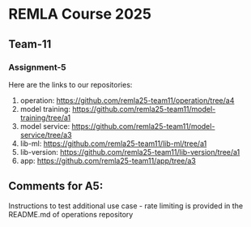 # REMLA Course 2025  
## Team-11 
### Assignment-5 

Here are the links to our repositories:

1. operation: https://github.com/remla25-team11/operation/tree/a4
2. model training: https://github.com/remla25-team11/model-training/tree/a1
3. model service: https://github.com/remla25-team11/model-service/tree/a3
4. lib-ml: https://github.com/remla25-team11/lib-ml/tree/a1
5. lib-version: https://github.com/remla25-team11/lib-version/tree/a1
6. app: https://github.com/remla25-team11/app/tree/a3

## Comments for A5: 

Instructions to test additional use case - rate limiting is provided in the README.md of operations repository 

